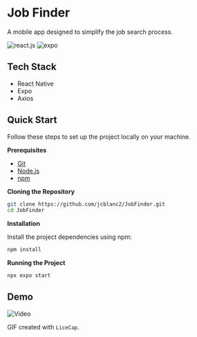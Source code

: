 # Job Finder
A mobile app designed to simplify the job search process.

<div>
    <img src="https://img.shields.io/badge/-React_Native-black?style=for-the-badge&logoColor=white&logo=react&color=61DAFB" alt="react.js" />
    <img src="https://img.shields.io/badge/-Expo-black?style=for-the-badge&logoColor=white&logo=expo&color=000020" alt="expo" />
</div>

## Tech Stack

- React Native
- Expo
- Axios

## Quick Start

Follow these steps to set up the project locally on your machine.

**Prerequisites**

- [Git](https://git-scm.com/)
- [Node.js](https://nodejs.org/en)
- [npm](https://www.npmjs.com/)

**Cloning the Repository**

```bash
git clone https://github.com/jcblanc2/JobFinder.git
cd JobFinder
```

**Installation**

Install the project dependencies using npm:

```bash
npm install
```

**Running the Project**

```bash
npx expo start
```

## Demo

<img src='app.gif' title='Video' width='' alt='Video' />

GIF created with `LiceCap`.
